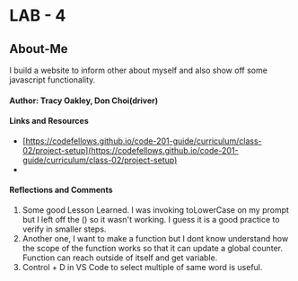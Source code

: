 # LAB - 4

## About-Me

I build a website to inform other about myself and also show off some javascript functionality.  

#### Author: Tracy Oakley, Don Choi(driver)

#### Links and Resources

+ [https://codefellows.github.io/code-201-guide/curriculum/class-02/project-setup](https://codefellows.github.io/code-201-guide/curriculum/class-02/project-setup)
+ 

#### Reflections and Comments  
1) Some good Lesson Learned. I was invoking toLowerCase on my prompt but I left off the () so it wasn't working. I guess it is a good practice to verify in smaller steps.
2) Another one, I want to make a function but I dont know understand how the scope of the function works so that it can update a global counter. Function can reach outside of itself and get variable.
3) Control + D in VS Code to select multiple of same word is useful.
